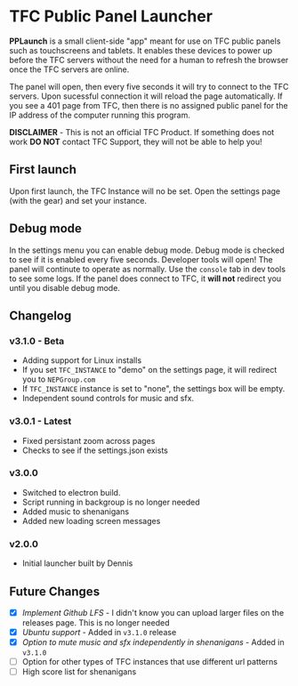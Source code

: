 # TFC Public Panel Launcher

**PPLaunch** is a small client-side "app" meant for use on TFC public panels such as touchscreens and tablets. It enables these devices to power up before the TFC servers without the need for a human to refresh the browser once the TFC servers are online.

The panel will open, then every five seconds it will try to connect to the TFC servers. Upon sucessful connection it will reload the page automatically. If you see a 401 page from TFC, then there is no assigned public panel for the IP address of the computer running this program.

**DISCLAIMER** - This is not an official TFC Product. If something does not work **DO NOT** contact TFC Support, they will not be able to help you!

## First launch
Upon first launch, the TFC Instance will no be set. Open the settings page (with the gear) and set your instance.

## Debug mode
In the settings menu you can enable debug mode. Debug mode is checked to see if it is enabled every five seconds. Developer tools will open!
The panel will continute to operate as normally. Use the `console` tab in dev tools to see some logs. If the panel does connect to TFC, it **will not** redirect you until you disable debug mode. 

## Changelog

### v3.1.0 - **Beta**
- Adding support for Linux installs
- If you set `TFC_INSTANCE` to "demo" on the settings page, it will redirect you to `NEPGroup.com`
- If `TFC_INSTANCE` instance is set to "none", the settings box will be empty.
- Independent sound controls for music and sfx.

### v3.0.1 - **Latest**
- Fixed persistant zoom across pages
- Checks to see if the settings.json exists

### v3.0.0
- Switched to electron build. 
- Script running in backgroup is no longer needed
- Added music to shenanigans
- Added new loading screen messages

### v2.0.0
- Initial launcher built by Dennis

## Future Changes
- [x] *Implement Github LFS* - I didn't know you can upload larger files on the releases page. This is no longer needed
- [x] *Ubuntu support* - Added in `v3.1.0` release
- [x] *Option to mute music and sfx independently in shenanigans* - Added in `v3.1.0`
- [ ] Option for other types of TFC instances that use different url patterns
- [ ] High score list for shenanigans

